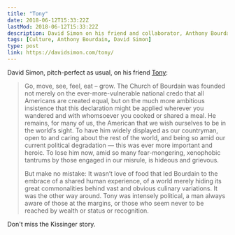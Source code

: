 ```yaml
---
title: "Tony"
date: 2018-06-12T15:33:22Z
lastMod: 2018-06-12T15:33:22Z
description: David Simon on his friend and collaborator, Anthony Bourdain.
tags: [Culture, Anthony Bourdain, David Simon]
type: post
link: https://davidsimon.com/tony/
---
```


David Simon, pitch-perfect as usual, on his friend [Tony]:

> Go, move, see, feel, eat – grow.  The Church of Bourdain was founded not
> merely on the ever-more-vulnerable national credo that all Americans are
> created equal, but on the much more ambitious insistence that this declaration
> might be applied wherever you wandered and with whomsoever you cooked or
> shared a meal.  He remains, for many of us, the American that we wish
> ourselves to be in the world’s sight. To have him widely displayed as our
> countryman, open to and caring about the rest of the world, and being so amid
> our current political degradation — this was ever more important and heroic.
> To lose him now, amid so many fear-mongering, xenophobic tantrums by those
> engaged in our misrule, is hideous and grievous.
> 
> But make no mistake: It wasn’t love of food that led Bourdain to the embrace
> of a shared human experience, of a world merely hiding its great commonalities
> behind vast and obvious culinary variations. It was the other way around. Tony
> was intensely political, a man always aware of those at the margins, or those
> who seem never to be reached by wealth or status or recognition.

Don't miss the Kissinger story.

  [Tony]: https://davidsimon.com/tony/
